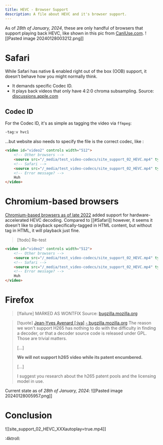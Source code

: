 ```yaml
---
title: HEVC - Browser Support
description: A file about HEVC and it's browser support.
---
```

As of *28th of January, 2024*, these are only handful of browsers that support playing back HEVC, like shown in this pic from [CanIUse.com](https://caniuse.com/hevc).
![[Pasted image 20240128003212.png]]

# Safari
While Safari has native & enabled right out of the box (OOB) support, it doesn't behave how you might normally think.
* It demands specific Codec ID.
* It plays back videos that only have 4:2:0 chroma subsampling.
Source: [discussions.apple.com](https://discussions.apple.com/thread/253813055)
## Codec ID
For the Codec ID, it's as simple as tagging the video via `ffmpeg`:

```ps
-tag:v hvc1 
```

...but website also needs to specify the file is the correct codec, like :
```html
<video id="video2" controls width="512">
	<!-- Other browsers -->
	<source src="/_media/test_video-codecs/site_support_02_HEVC.mp4" type='video/mp4'>
	<!-- Safari -->
	<source src="/_media/test_video-codecs/site_support_02_HEVC.mp4" type='video/mp4; codecs="hvc1"'>
	<!-- Error message? -->
	Huh
</video>
```
# Chromium-based browsers
[Chromium-based browsers as of late 2022](https://chromestatus.com/feature/5186511939567616) added support for hardware-accelerated HEVC decoding. Compared to [[#Safari]] however, it seems it doesn't like to playback specifically-tagged in HTML content, but without tag in HTML, it will playback just fine.
> [!todo] Re-test

```html
<video id="video2" controls width="512">
	<!-- Other browsers -->
	<source src="/_media/test_video-codecs/site_support_02_HEVC.mp4" type='video/mp4'>
	<!-- Safari -->
	<source src="/_media/test_video-codecs/site_support_02_HEVC.mp4" type='video/mp4; codecs="hvc1"'>
	<!-- Error message? -->
	Huh
</video>
```

# Firefox
> [!failure] MARKED AS WONTFIX
> Source: [bugzilla.mozilla.org](https://bugzilla.mozilla.org/show_bug.cgi?id=1332136)

> [!quote] [Jean-Yves Avenard \[\:jya\]](https://bugzilla.mozilla.org/user_profile?user_id=512198) [- bugzilla.mozilla.org](https://bugzilla.mozilla.org/show_bug.cgi?id=1332136#c5)
> The reason we won't support H265 has nothing to do with the difficulty in finding a decoder, or that a decoder source code is released under GPL. Those are trivial matters.
> 
> \[...\]
> 
> **We will not support h265 video while its patent encumbered.**
> 
>  \[...\]
>  
> I suggest you research about the h265 patent pools and the licensing model in use.

Current state as of *28th of January, 2024*:
![[Pasted image 20240128005957.png]]

# Conclusion
![[site_support_02_HEVC_XXXautoplay=true.mp4]]

:4ktroll: